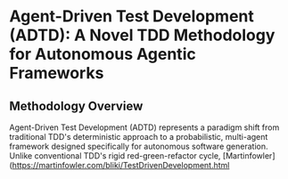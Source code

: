 # Agent-Driven Test Development (ADTD): A Novel TDD Methodology for Autonomous Agentic Frameworks

## Methodology Overview

Agent-Driven Test Development (ADTD) represents a paradigm shift from traditional TDD's deterministic approach to a probabilistic, multi-agent framework designed specifically for autonomous software generation. Unlike conventional TDD's rigid red-green-refactor cycle, [Martinfowler](https://martinfowler.com/bliki/TestDrivenDevelopment.html